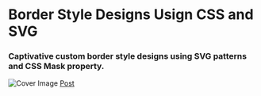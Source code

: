 # Border Style Designs Usign CSS and SVG

### Captivative custom border style designs using SVG patterns and CSS Mask property.

![Cover Image](https://designdrastic.com/uploads/border-style-designs-using-css-svg-hero.jpg)
[Post](https://designdrastic.com/snippet/border-style-designs-using-css-svg)
